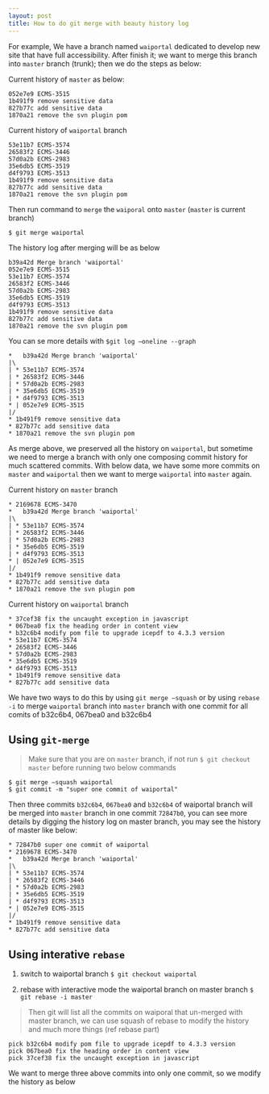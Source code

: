 ```yaml
---
layout: post
title: How to do git merge with beauty history log
---
```


For example, We have a branch named `waiportal` dedicated to develop new site that have full accessibility. After finish it; we want to merge this branch into `master` branch (trunk); then we do the steps as below:

Current history of `master` as below:
```
052e7e9 ECMS-3515 
1b491f9 remove sensitive data 
827b77c add sensitive data 
1870a21 remove the svn plugin pom 
```

Current history of `waiportal` branch
```
53e11b7 ECMS-3574 
26583f2 ECMS-3446 
57d0a2b ECMS-2983 
35e6db5 ECMS-3519 
d4f9793 ECMS-3513 
1b491f9 remove sensitive data 
827b77c add sensitive data 
1870a21 remove the svn plugin pom 
```

Then run command to `merge` the `waiporal` onto `master` (`master` is current branch)
```
$ git merge waiportal
```

The history log after merging will be as below
```
b39a42d Merge branch 'waiportal' 
052e7e9 ECMS-3515 
53e11b7 ECMS-3574 
26583f2 ECMS-3446 
57d0a2b ECMS-2983 
35e6db5 ECMS-3519 
d4f9793 ECMS-3513 
1b491f9 remove sensitive data 
827b77c add sensitive data 
1870a21 remove the svn plugin pom 
```

You can se more details with `$git log –oneline --graph`
```
*   b39a42d Merge branch 'waiportal' 
|\  
| * 53e11b7 ECMS-3574 
| * 26583f2 ECMS-3446 
| * 57d0a2b ECMS-2983 
| * 35e6db5 ECMS-3519 
| * d4f9793 ECMS-3513 
* | 052e7e9 ECMS-3515 
|/  
* 1b491f9 remove sensitive data 
* 827b77c add sensitive data 
* 1870a21 remove the svn plugin pom 
```

As merge above, we preserved all the history on `waiportal`, but sometime we need to merge a branch with only one composing commit history for much scattered commits. 
With below data, we have some more commits on `master` and `waiportal` then we want to merge `waiportal` into `master` again.

Current history on `master` branch
```
* 2169678 ECMS-3470 
*   b39a42d Merge branch 'waiportal' 
|\  
| * 53e11b7 ECMS-3574 
| * 26583f2 ECMS-3446 
| * 57d0a2b ECMS-2983 
| * 35e6db5 ECMS-3519 
| * d4f9793 ECMS-3513 
* | 052e7e9 ECMS-3515 
|/  
* 1b491f9 remove sensitive data 
* 827b77c add sensitive data 
* 1870a21 remove the svn plugin pom 
```

Current history on `waiportal` branch
```
* 37cef38 fix the uncaught exception in javascript 
* 067bea0 fix the heading order in content view 
* b32c6b4 modify pom file to upgrade icepdf to 4.3.3 version 
* 53e11b7 ECMS-3574 
* 26583f2 ECMS-3446 
* 57d0a2b ECMS-2983 
* 35e6db5 ECMS-3519 
* d4f9793 ECMS-3513 
* 1b491f9 remove sensitive data 
* 827b77c add sensitive data 
```

We have two ways to do this by using `git merge –squash` or by using `rebase -i` to merge `waiportal` branch into `master` branch with one commit for all comits of  b32c6b4,  067bea0 and  b32c6b4

## Using `git-merge`

  > Make sure that you are on `master` branch, if not run `$ git checkout master` before running two below commands

```
$ git merge –squash waiportal
$ git commit -m "super one commit of waiportal"
```

Then three commits  `b32c6b4`,  `067bea0` and  `b32c6b4` of waiportal branch will be merged into `master` branch in one commit `72847b0`, you can see more details by digging the history log on master branch, you may see the history of master like below:

```
* 72847b0 super one commit of waiportal
* 2169678 ECMS-3470
*   b39a42d Merge branch 'waiportal'
|\  
| * 53e11b7 ECMS-3574
| * 26583f2 ECMS-3446
| * 57d0a2b ECMS-2983
| * 35e6db5 ECMS-3519
| * d4f9793 ECMS-3513
* | 052e7e9 ECMS-3515
|/  
* 1b491f9 remove sensitive data
* 827b77c add sensitive data
```

## Using interative `rebase`

  1. switch to waiportal branch
    ```
    $ git checkout waiportal
    ```
  
  2. rebase with interactive mode the waiportal branch on master branch
    ```
    $ git rebase -i master
    ```

  > Then git will list all the commits on waiporal that un-merged with master branch, we can use squash of rebase to modify the history and much more things (ref rebase part)

  ```
  pick b32c6b4 modify pom file to upgrade icepdf to 4.3.3 version
  pick 067bea0 fix the heading order in content view
  pick 37cef38 fix the uncaught exception in javascript
  ```
  
  We want to merge three above commits into only one commit, so we modify the history as below
  ```
  ```










